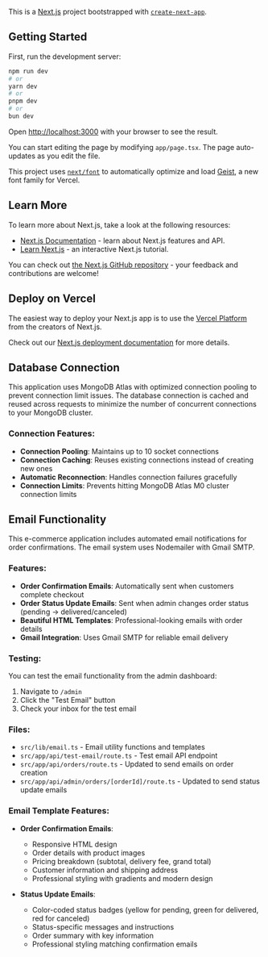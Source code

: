 This is a [Next.js](https://nextjs.org) project bootstrapped with [`create-next-app`](https://nextjs.org/docs/app/api-reference/cli/create-next-app).

## Getting Started

First, run the development server:

```bash
npm run dev
# or
yarn dev
# or
pnpm dev
# or
bun dev
```

Open [http://localhost:3000](http://localhost:3000) with your browser to see the result.

You can start editing the page by modifying `app/page.tsx`. The page auto-updates as you edit the file.

This project uses [`next/font`](https://nextjs.org/docs/app/building-your-application/optimizing/fonts) to automatically optimize and load [Geist](https://vercel.com/font), a new font family for Vercel.

## Learn More

To learn more about Next.js, take a look at the following resources:

- [Next.js Documentation](https://nextjs.org/docs) - learn about Next.js features and API.
- [Learn Next.js](https://nextjs.org/learn) - an interactive Next.js tutorial.

You can check out [the Next.js GitHub repository](https://github.com/vercel/next.js) - your feedback and contributions are welcome!

## Deploy on Vercel

The easiest way to deploy your Next.js app is to use the [Vercel Platform](https://vercel.com/new?utm_medium=default-template&filter=next.js&utm_source=create-next-app&utm_campaign=create-next-app-readme) from the creators of Next.js.

Check out our [Next.js deployment documentation](https://nextjs.org/docs/app/building-your-application/deploying) for more details.

## Database Connection

This application uses MongoDB Atlas with optimized connection pooling to prevent connection limit issues. The database connection is cached and reused across requests to minimize the number of concurrent connections to your MongoDB cluster.

### Connection Features:
- **Connection Pooling**: Maintains up to 10 socket connections
- **Connection Caching**: Reuses existing connections instead of creating new ones
- **Automatic Reconnection**: Handles connection failures gracefully
- **Connection Limits**: Prevents hitting MongoDB Atlas M0 cluster connection limits

## Email Functionality

This e-commerce application includes automated email notifications for order confirmations. The email system uses Nodemailer with Gmail SMTP.

### Features:
- **Order Confirmation Emails**: Automatically sent when customers complete checkout
- **Order Status Update Emails**: Sent when admin changes order status (pending → delivered/canceled)
- **Beautiful HTML Templates**: Professional-looking emails with order details
- **Gmail Integration**: Uses Gmail SMTP for reliable email delivery

### Testing:
You can test the email functionality from the admin dashboard:
1. Navigate to `/admin`
2. Click the "Test Email" button
3. Check your inbox for the test email

### Files:
- `src/lib/email.ts` - Email utility functions and templates
- `src/app/api/test-email/route.ts` - Test email API endpoint
- `src/app/api/orders/route.ts` - Updated to send emails on order creation
- `src/app/api/admin/orders/[orderId]/route.ts` - Updated to send status update emails

### Email Template Features:
- **Order Confirmation Emails**:
  - Responsive HTML design
  - Order details with product images
  - Pricing breakdown (subtotal, delivery fee, grand total)
  - Customer information and shipping address
  - Professional styling with gradients and modern design

- **Status Update Emails**:
  - Color-coded status badges (yellow for pending, green for delivered, red for canceled)
  - Status-specific messages and instructions
  - Order summary with key information
  - Professional styling matching confirmation emails
